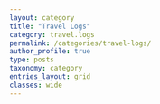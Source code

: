 ```yaml
---
layout: category
title: "Travel Logs"
category: travel.logs
permalink: /categories/travel-logs/
author_profile: true
type: posts
taxonomy: category
entries_layout: grid
classes: wide
---
```

